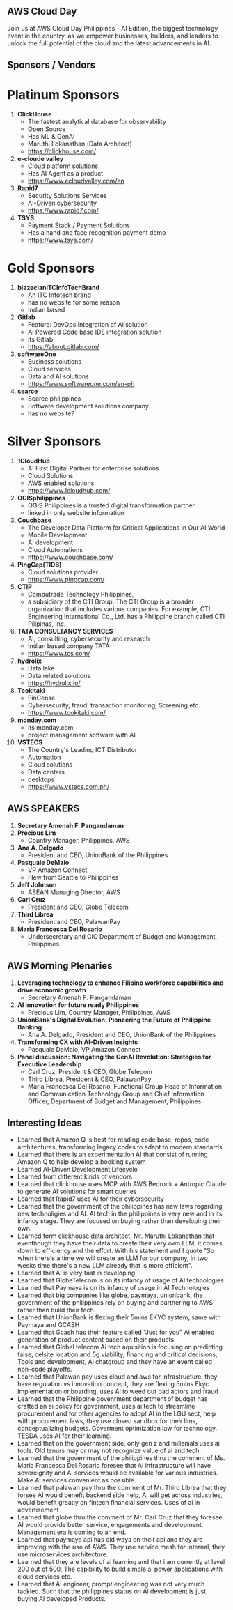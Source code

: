 ## AWS Cloud Day
Join us at AWS Cloud Day Philippines - AI Edition, the biggest technology event in the country, as we empower businesses, builders, and leaders to unlock the full potential of the cloud and the latest advancements in AI.

## Sponsors / Vendors
# Platinum Sponsors
1. **ClickHouse**
    - The fastest analytical database for observability
    - Open Source
    - Has ML & GenAI
    - Maruthi Lokanathan (Data Architect)
    - https://clickhouse.com/
2. **e-cloude valley**
    - Cloud platform solutions
    - Has AI Agent as a product
    - https://www.ecloudvalley.com/en
3. **Rapid7**
    - Security Solutions Services
    - AI-Driven cybersecurity
    - https://www.rapid7.com/
4. **TSYS**
    - Payment Stack / Payment Solutions
    - Has a hand and face recognition payment demo
    - https://www.tsys.com/
# Gold Sponsors
1. **blazeclanITCInfoTechBrand**
    - An ITC Infotech brand
    - has no website for some reason
    - Indian based
2. **Gitlab**
    - Feature: DevOps Integration of Ai solution
    - Ai Powered Code base IDE integration solution
    - its Gitlab
    - https://about.gitlab.com/
3. **softwareOne**
    - Business solutions
    - Cloud services
    - Data and AI solutions
    - https://www.softwareone.com/en-ph
4. **searce**
    - Searce philippines
    - Software development solutions company
    - has no website?
# Silver Sponsors
1. **1CloudHub**
    - AI First Digital Partner for enterprise solutions
    - Cloud Solutions
    - AWS enabled solutions
    - https://www.1cloudhub.com/
2. **OGISphilippines**
    - OGIS Philippines is a trusted digital transformation partner
    - linked in only website information
3. **Couchbase**
    - The Developer Data Platform for Critical Applications in Our AI World
    - Mobile Development
    - AI development
    - Cloud Automations
    - https://www.couchbase.com/
4. **PingCap(TIDB)**
    - Cloud solutions provider
    - https://www.pingcap.com/
5. **CTIP**
    - Computrade Technology Philippines, 
    -  a subsidiary of the CTI Group. The CTI Group is a broader organization that includes various companies. For example, CTI Engineering International Co., Ltd. has a Philippine branch called CTI Pilipinas, Inc.
6. **TATA CONSULTANCY SERVICES**
    - AI, consulting, cybersecurity and research
    - Indian based company TATA
    - https://www.tcs.com/
7. **hydrolix**
    - Data lake
    - Data related solutions
    - https://hydrolix.io/
8. **Tookitaki**
    - FinCense
    - Cybersecurity, fraud, transaction monitoring, Screening etc.
    - https://www.tookitaki.com/
9. **monday.com**
    - its monday.com
    - project management software with AI
10. **VSTECS**
    - The Country's Leading ICT Distributor
    - Automation
    - Cloud solutions
    - Data centers
    - desktops
    - https://www.vstecs.com.ph/

## AWS SPEAKERS
1. **Secretary Amenah F. Pangandaman**
2. **Precious Lim**
    - Country Manager, Philippines, AWS
3. **Ana A. Delgado**
    - President and CEO, UnionBank of the Philippines
4. **Pasquale DeMaio**
    - VP Amazon Connect
    - Flew from Seattle to Philippines
5. **Jeff Johnson**
    - ASEAN Managing Director, AWS
6. **Carl Cruz**
    - President and CEO, Globe Telecom
7. **Third Librea**
    - President and CEO, PalawanPay
8. **Maria Francesca Del Rosario**
    - Undersecretary and CIO Department of Budget and Management, Philippines


## AWS Morning Plenaries
1. **Leveraging technology to enhance Filipino workforce capabilities and drive economic growth**
    - Secretary Amenah F. Pangandaman
2. **AI innovation for future ready Philippines**
    - Precious Lim, Country Manager, Philippines, AWS
3. **UnionBank's Digital Evolution: Pioneering the Future of Philippine Banking**
    - Ana A. Delgado, President and CEO, UnionBank of the Philippines
4. **Transforming CX with AI-Driven Insights**
    - Pasquale DeMaio, VP Amazon Connect
5. **Panel discussion: Navigating the GenAI Revolution: Strategies for Executive Leadership**
    - Carl Cruz, President & CEO, Globe Telecom
    - Third Librea, President & CEO, PalawanPay
    - Maria Francesca Del Rosario, Functional Group Head of Information and Communication Technology Group and Chief Information Officer, Department of Budget and Management, Philippines

## Interesting Ideas
- Learned that Amazon Q is best for reading code base, repos, code architectures, transforming legacy codes to adapt to modern standards.
- Learned that there is an experimentation AI that consist of running Amazon Q to help develop a booking system
- Learned AI-Driven Development Lifecycle
- Learned from different kinds of vendors
- Learned that clickhouse uses MCP with AWS Bedrock + Antropic Claude to generate AI solutions for smart queries
- Learned that Rapid7 uses AI for their cybersecurity
- Learned that the government of the philippines has new laws regarding new technoligies and AI. AI tech in the philippines is very new and in its infancy stage. They are focused on buying
rather than developing their own.
- Learned form clickhouse data architect, Mr. Maruthi Lokanathan that eventhough they have their data to create their very own LLM, it comes down to efficiency and the effort. With his statement and I quote "So when there's a time we will create an LLM for our company, in two weeks time there's a new LLM already that is more efficient".
- Learned that AI is very fast in developing.
- Learned that GlobeTelecom is on its infancy of usage of AI technologies
- Learned that Paymaya is on its infancy of usage in AI Technologies
- Learned that big companies like globe, paymaya, unionbank, the government of the philippines rely on buying and partnering to AWS rather than build their tech.
- Learned that UnionBank is flexing their 5mins EKYC system, same with Paymaya and GCASH
- Learned that Gcash has their feature called "Just for you" Ai enabled generation of product content based on their products.
- Learned that Globel telecom Ai tech aquisition is focusing on predicting false, celsite location and 5g viability, financing and critical decisions, Tools and development, Ai chatgroup
and they have an event called non-code playoffs.
- Learned that Palawan pay uses cloud and aws for infrastructure, they have regulation vs innovation concept, they are flexing 5mins Ekyc implementation onboarding, uses Ai to weed out bad actors and fraud
- Learned that the Philippine govenrment department of budget has crafted an ai policy for government, uses ai tech to streamline procurement and for other agencies to adopt AI in the LGU sect, help with procurement laws, they use closed sandbox for their llms, conceptualizing budgets. Goverment optimization law for technology. TESDA uses AI for their learning.
- Learned that on the government side, only gen z and millenials uses ai tools. Old tenurs may or may not recognize value of ai and tech.
- Learned that the government of the philippines thru the comment of Ms. Maria Francesca Del Rosario foresee that Ai infrastructure will have sovereignity and Ai services would be available for various industries. Make Ai services convenient as possible.
- Learned that palawan pay thru the comment of Mr. Third Librea that they forsee AI would benefit backend side help, Ai will get across industries, would benefit greatly on fintech financial services. Uses of ai in advertisement
- Learned that globe thru the comment of Mr. Carl Cruz that they foresee AI would provide better service, engagements and development. Management era is coming to an end.
- Learned that paymaya api has old ways on their api and they are improving with the use of AWS. They use service mesh for internal, they use microservices architecture.
- Learned that they are levels of ai learning and that i am currently at level 200 out of 500, The capibility to build simple ai power applications with cloud services etc.
- Learned that AI engineer, prompt engineering was not very much tackled. Such that the philippines status on Ai development is just buying AI developed Products.

